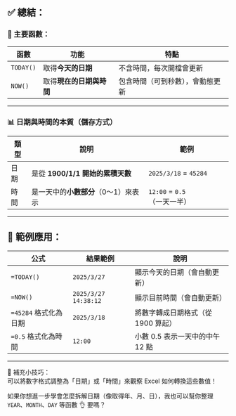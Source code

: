 ## ✅ 總結：

### 📆 主要函數：

| 函數     | 功能                     | 特點                  |
|----------|--------------------------|-----------------------|
| `TODAY()` | 取得**今天的日期**        | 不含時間，每次開檔會更新 |
| `NOW()`   | 取得**現在的日期與時間** | 包含時間（可到秒數），會動態更新 |

---

### 📊 日期與時間的**本質（儲存方式）**

| 類型     | 說明                                   | 範例                     |
|----------|----------------------------------------|--------------------------|
| 日期     | 是從 **1900/1/1 開始的累積天數**        | `2025/3/18` = `45284`    |
| 時間     | 是一天中的**小數部分**（0～1）來表示     | `12:00` = `0.5`（一天一半）|

---

## 🎯 範例應用：

| 公式             | 結果範例               | 說明                            |
|------------------|------------------------|---------------------------------|
| `=TODAY()`       | `2025/3/27`            | 顯示今天的日期（會自動更新）    |
| `=NOW()`         | `2025/3/27 14:38:12`   | 顯示目前時間（會自動更新）      |
| `=45284` 格式化為日期 | `2025/3/18`         | 將數字轉成日期格式（從 1900 算起） |
| `=0.5` 格式化為時間  | `12:00`             | 小數 0.5 表示一天中的中午 12 點  |

---

📌 補充小技巧：  
可以將數字格式調整為「日期」或「時間」來觀察 Excel 如何轉換這些數值！

如果你想進一步學會怎麼拆解日期（像取得年、月、日），我也可以幫你整理 `YEAR`、`MONTH`、`DAY` 等函數 👌 要嗎？